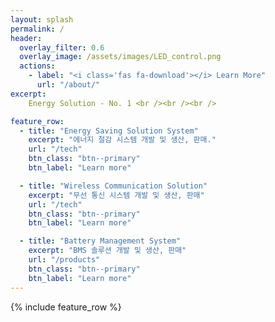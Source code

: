 ```yaml
---
layout: splash
permalink: /
header:
  overlay_filter: 0.6
  overlay_image: /assets/images/LED_control.png
  actions:
    - label: "<i class='fas fa-download'></i> Learn More"
      url: "/about/"
excerpt: 
    Energy Solution - No. 1 <br /><br /><br />

feature_row:
  - title: "Energy Saving Solution System"
    excerpt: "에너지 절감 시스템 개발 및 생산, 판매."
    url: "/tech"
    btn_class: "btn--primary"
    btn_label: "Learn more"

  - title: "Wireless Communication Solution"
    excerpt: "무선 통신 시스템 개발 및 생산, 판매"
    url: "/tech"
    btn_class: "btn--primary"
    btn_label: "Learn more"

  - title: "Battery Management System"
    excerpt: "BMS 솔루션 개발 및 생산, 판매"
    url: "/products"
    btn_class: "btn--primary"
    btn_label: "Learn more"      
---
```


{% include feature_row %}

